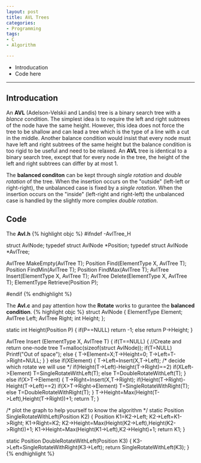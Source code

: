 ```yaml
---
layout: post
title: AVL Trees
categories:
- Programming
tags:
- C
- Algorithm

---
```

* Introducation
* Code here

---


## Introducation
An **AVL** (Adelson-Velskii and Landis) tree is a binary search tree with a *blance* condition. The simplest idea is to require the left and right subtrees of the node have the same height. However, this idea does not force the tree to be shallow and can lead a tree which is the type of a line with a cut in the middle. Another balance condition would insist that every node must have left and right subtrees of the same height but the balance condition is too rigid to be useful and need to be relaxed. An **AVL** tree is identical to a binary search tree, except that for every node in the tree, the height of the left and right subtrees can differ by at most 1.

The **balanced conditon** can be kept through *single rotation* and *double rotation* of the tree. When the insertion occurs on the "outside" (left-left or right-right), the unbalanced case is fixed by a *single rotation*. When the insertion occurs on the "inside" (left-right and right-left) the unbalanced case is handled by the slightly more complex *double rotation*.

## Code
The **Avl.h**
{% highlight objc %}
#ifndef -AvlTree_H

struct AvlNode;
typedef struct AvlNode *Position;
typedef struct AvlNode *AvlTree;

AvlTree MakeEmpty(AvlTree T);
Position Find(ElementType X, AvlTree T);
Position FindMin(AvlTree T);
Position FindMax(AvlTree T);
AvlTree Insert(ElementType X, AvlTree T);
AvlTree Delete(ElementType X, AvlTree T);
ElementType Retrieve(Position P);

#endif
{% endhighlight %}

The **Avl.c** and pay attention how the **Rotate** works to gurantee the **balanced condition**.
{% highlight objc %}
struct AvlNode
{
  ElementType Element;
  AvlTree Left;
  AvlTree Right;
  int Height;
};

static int Height(Position P)
{
  if(P==NULL)
    return -1;
  else
    return P->Height;
}

AvlTree Insert (ElementType X, AvlTree T)
{
  if(T==NULL)
    {
      //Create and return one-node tree
      T=malloc(sizeof(struct  AvlNode));
      if(T=NULL)
	Printf("Out of space");
      else
	{
	  T->Element=X;T->Height=0;
	  T->Left=T->Right=NULL;
	}
    }
  else if(X<T->Element)
    {
      T->Left=Insert(X,T->Left);
      /* decide which rotate we will use */
      if(Height(T->Left)-Height(T->Right)==2)
	if(X<T->Left->Element)
	  T=SingleRotateWithLeft(T);
	else
	  T=DoubleRotateWithLeft(T);
    }
  else if(X>T->Element)
    {
      T->Right=Insert(X,T->Right);
      if(Height(T->Right)-Height(T->Left)==2)
	if(X>T->Right->Element)
	  T=SingleRotateWithRight(T);
	else
	  T=DoubleRotateWithRight(T);
    }
  T->Height=Max(Height(T->Left),Height(T->Right))+1;
  return T;
}

/* plot the graph to help yourself to know the algorithm */
static Position SingleRotateWithLeft(Position K2)
{
  Position K1=K2->Left;
  K2->Left=K1->Right;
  K1->Right=K2;
  K2->Height=Max(Height(K2->Left),Height(K2->Right))+1;
  K1->Height=Max(Height(K1->Left),K2->Height)+1;
  return K1;
}

static Position DoubleRotateWithLeft(Position K3)
{
  K3->Left=SingleRotateWithRight(K3->Left);
  return SingleRotateWithLeft(K3);
}
{% endhighlight %}
